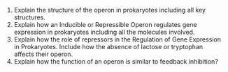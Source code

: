 1.  Explain the structure of the operon in prokaryotes including all key structures. 
2.  Explain how an Inducible or Repressible Operon regulates gene expression in prokaryotes including all the molecules involved.  
3.  Explain how the role of repressors in the Regulation of Gene Expression in Prokaryotes. Include how the absence of lactose or tryptophan affects their operon. 
4.  Explain how the function of an operon is similar to feedback inhibition?

